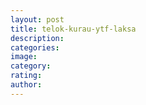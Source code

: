 ```yaml
---
layout: post
title: telok-kurau-ytf-laksa
description:
categories:
image:
category:
rating:
author:
---
```

